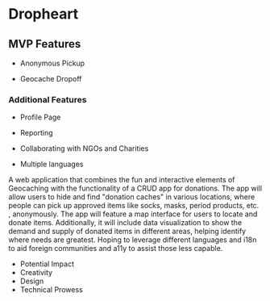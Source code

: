 # Dropheart

## MVP Features

- Anonymous Pickup

- Geocache Dropoff

### Additional Features

- Profile Page

- Reporting

- Collaborating with NGOs and Charities

- Multiple languages

A web application that combines the fun and interactive elements of Geocaching with the functionality of a CRUD app for donations. 
The app will allow users to hide and find "donation caches" in various locations, 
where people can pick up approved items like socks, masks, period products, etc.
, anonymously. The app will feature a map interface for users to locate and donate items. 
Additionally, it will include data visualization to show the demand and supply of donated items in different areas, 
helping identify where needs are greatest. 
Hoping to leverage different languages and i18n to aid foreign communities and a11y to assist those less capable. 

- Potential Impact
- Creativity
- Design
- Technical Prowess